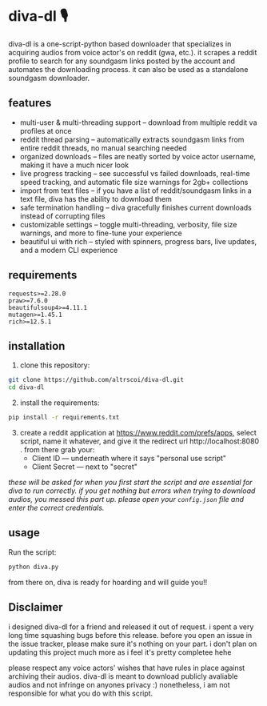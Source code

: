 # diva-dl 🎙️

diva-dl is a one-script-python based downloader that specializes in acquiring audios from voice actor's on reddit (gwa, etc.). it scrapes a reddit profile to search for any soundgasm links posted by the account and automates the downloading process. it can also be used as a standalone soundgasm downloader.

## features
- multi-user & multi-threading support – download from multiple reddit va profiles at once
-  reddit thread parsing – automatically extracts soundgasm links from entire reddit threads, no manual searching needed
- organized downloads – files are neatly sorted by voice actor username, making it have a much nicer look
- live progress tracking – see successful vs failed downloads, real-time speed tracking, and automatic file size warnings for 2gb+ collections
- import from text files – if you have a list of reddit/soundgasm links in a text file, diva has the ability to download them
- safe termination handling – diva gracefully finishes current downloads instead of corrupting files
- customizable settings – toggle multi-threading, verbosity, file size warnings, and more to fine-tune your experience
- beautiful ui with rich – styled with spinners, progress bars, live updates, and a modern CLI experience

## requirements

```
requests>=2.28.0
praw>=7.6.0
beautifulsoup4>=4.11.1
mutagen>=1.45.1
rich>=12.5.1
```

## installation

1. clone this repository:
```bash
git clone https://github.com/altrscoi/diva-dl.git
cd diva-dl
```

2. install the requirements:
```bash
pip install -r requirements.txt
```

3. create a reddit application at https://www.reddit.com/prefs/apps, select script, name it whatever, and give it the redirect url http://localhost:8080 . from there grab your:
   * Client ID — underneath where it says "personal use script"
   * Client Secret — next to "secret"

*these will be asked for when you first start the script and are essential for diva to run correctly. if you get nothing but errors when trying to download audios, you messed this part up. please open your `config.json` file and enter the correct credentials.*

## usage

Run the script:
```bash
python diva.py
```

from there on, diva is ready for hoarding and will guide you!!

## Disclaimer

i designed diva-dl for a friend and released it out of request. i spent a very long time squashing bugs before this release. before you open an issue in the issue tracker, please make sure it's nothing on your part. i don't plan on updating this project much more as i feel it's pretty completee hehe

please respect any voice actors' wishes that have rules in place against archiving their audios. diva-dl is meant to download publicly avaliable audios and not infringe on anyones privacy :) nonetheless, i am not responsible for what you do with this script.
